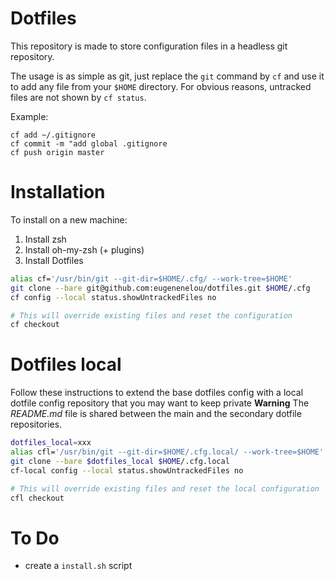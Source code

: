 # Dotfiles

This repository is made to store configuration files in a headless git repository.

The usage is as simple as git, just replace the `git` command by `cf` and use it to add any file from
your `$HOME` directory. For obvious reasons, untracked files are not shown by `cf status`.

Example:

```
cf add ~/.gitignore
cf commit -m "add global .gitignore
cf push origin master
```

# Installation

To install on a new machine:

1. Install zsh
2. Install oh-my-zsh (+ plugins)
3. Install Dotfiles

```sh
alias cf='/usr/bin/git --git-dir=$HOME/.cfg/ --work-tree=$HOME'
git clone --bare git@github.com:eugenenelou/dotfiles.git $HOME/.cfg
cf config --local status.showUntrackedFiles no

# This will override existing files and reset the configuration
cf checkout
```

# Dotfiles local

Follow these instructions to extend the base dotfiles config with a local dotfile config repository that you may want to keep private
**Warning** The _README.md_ file is shared between the main and the secondary dotfile repositories.

```sh
dotfiles_local=xxx
alias cfl='/usr/bin/git --git-dir=$HOME/.cfg.local/ --work-tree=$HOME'
git clone --bare $dotfiles_local $HOME/.cfg.local
cf-local config --local status.showUntrackedFiles no

# This will override existing files and reset the local configuration
cfl checkout
```

# To Do

- create a `install.sh` script
